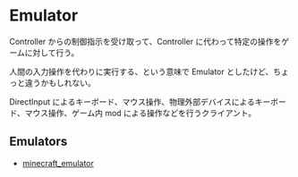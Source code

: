# Emulator

Controller からの制御指示を受け取って、Controller に代わって特定の操作をゲームに対して行う。

人間の入力操作を代わりに実行する、という意味で Emulator としたけど、ちょっと違うかもしれない。

DirectInput によるキーボード、マウス操作、物理外部デバイスによるキーボード、マウス操作、ゲーム内 mod による操作などを行うクライアント。

## Emulators

-   [minecraft_emulator](./minecraft_emulator_seed/index.md)
